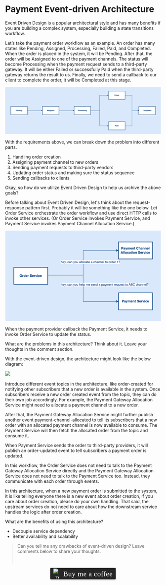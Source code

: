 # Payment Event-driven Architecture
Event Driven Design is a popular architectural style and has many benefits if you are building a complex system, especially building a state transitions workflow.

Let’s take the payment order workflow as an example. An order has many states like Pending, Assigned, Processing, Failed, Paid, and Completed. When the order is placed in the system, it will be Pending. After that, the order will be Assigned to one of the payment channels. The status will become Processing when the payment request sends to a third-party gateway. It will be either Failed or successfully Paid when the third-party gateway returns the result to us. Finally, we need to send a callback to our client to complete the order, it will be Completed at this stage.

![](../assets/resources/architecture/payment-event-arch-1.png)

With the requirements above, we can break down the problem into different parts.

1. Handling order creation
2. Assigning payment channel to new orders
3. Sending payment requests to third-party vendors
4. Updating order status and making sure the status sequence
5. Sending callbacks to clients

Okay, so how do we utilize Event Driven Design to help us archive the above goals?

Before talking about Event Driven Design, let's think about the request-response pattern first. Probably it will be something like the one below. Let Order Service orchestrate the order workflow and use direct HTTP calls to invoke other services. (Or Order Service invokes Payment Service, and Payment Service invokes Payment Channel Allocation Service.)

![](../assets/resources/architecture/payment-event-arch-2.png)

When the payment provider callback the Payment Service, it needs to invoke Order Service to update the status.

What are the problems in this architecture? Think about it. Leave your thoughts in the comment section.

With the event-driven design, the architecture might look like the below diagram:

![](../assets/resources/architecture/payment-event-arch-3.png)

Introduce different event topics in the architecture, like order-created for notifying other subscribers that a new order is available in the system. Once subscribers receive a new order created event from the topic, they can do their own job accordingly. For example, the Payment Gateway Allocation Service might need to allocate a payment channel to a new order. 

After that, the Payment Gateway Allocation Service might further publish another event payment-channel-allocated to tell its subscribers that a new order with an allocated payment channel is now available to consume. The Payment Service will then fetch the allocated order from the topic and consume it.

When Payment Service sends the order to third-party providers, it will publish an order-updated event to tell subscribers a payment order is updated.

In this workflow, the Order Service does not need to talk to the Payment Gateway Allocation Service directly and the Payment Gateway Allocation Service does not need to talk to the Payment Service too. Instead, they communicate with each order through events.

In this architecture, when a new payment order is submitted to the system, it is like telling everyone there is a new event about order creation, if you care about order creation, please do your own handling. That said, the upstream services do not need to care about how the downstream service handles the logic after order creation.

What are the benefits of using this architecture?

- Decouple service dependency
- Better availability and scalability

> Can you tell me any drawbacks of event-driven design? Leave comments below to share your thoughts.
>
> <br>
<center>
<style>.bmc-button img{width: 27px !important;margin-bottom: 1px !important;box-shadow: none !important;border: none !important;vertical-align: middle !important;}.bmc-button{line-height: 36px !important;height:37px !important;text-decoration: none !important;display:inline-flex !important;color:#ffffff !important;background-color:#262626 !important;border-radius: 3px !important;border: 1px solid transparent !important;padding: 1px 9px !important;font-size: 23px !important;letter-spacing: 0.6px !important;box-shadow: 0px 1px 2px rgba(190, 190, 190, 0.5) !important;-webkit-box-shadow: 0px 1px 2px 2px rgba(190, 190, 190, 0.5) !important;margin: 0 auto !important;font-family:'Cookie', cursive !important;-webkit-box-sizing: border-box !important;box-sizing: border-box !important;-o-transition: 0.3s all linear !important;-webkit-transition: 0.3s all linear !important;-moz-transition: 0.3s all linear !important;-ms-transition: 0.3s all linear !important;transition: 0.3s all linear !important;}.bmc-button:hover, .bmc-button:active, .bmc-button:focus {-webkit-box-shadow: 0px 1px 2px 2px rgba(190, 190, 190, 0.5) !important;text-decoration: none !important;box-shadow: 0px 1px 2px 2px rgba(190, 190, 190, 0.5) !important;opacity: 0.85 !important;color:#ffffff !important;}</style><link href="https://fonts.googleapis.com/css?family=Cookie" rel="stylesheet"><a class="bmc-button" target="_blank" href="https://www.buymeacoffee.com/raychongtk"><img src="https://www.buymeacoffee.com/assets/img/BMC-btn-logo.svg" alt="Buy me a coffee"><span style="margin-left:5px">Buy me a coffee</span></a>
</center>
